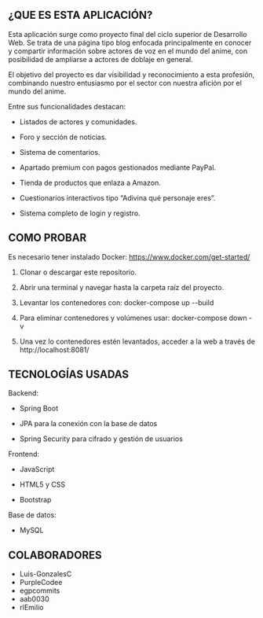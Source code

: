 

¿QUE ES ESTA APLICACIÓN?
------------------------

Esta aplicación surge como proyecto final del ciclo superior de Desarrollo Web.
Se trata de una página tipo blog enfocada principalmente en conocer y compartir información sobre actores de voz en el mundo del anime, con posibilidad de ampliarse a actores de doblaje en general.

El objetivo del proyecto es dar visibilidad y reconocimiento a esta profesión, combinando nuestro entusiasmo por el sector con nuestra afición por el mundo del anime.

Entre sus funcionalidades destacan:

- Listados de actores y comunidades.

- Foro y sección de noticias.

- Sistema de comentarios.

- Apartado premium con pagos gestionados mediante PayPal.

- Tienda de productos que enlaza a Amazon.

- Cuestionarios interactivos tipo “Adivina qué personaje eres”.

- Sistema completo de login y registro.
  

COMO PROBAR
-----------
Es necesario tener instalado Docker: https://www.docker.com/get-started/

1. Clonar o descargar este repositorio.

2. Abrir una terminal y navegar hasta la carpeta raíz del proyecto.

3. Levantar los contenedores con:
docker-compose up --build

4. Para eliminar contenedores y volúmenes usar:
docker-compose down -v

5. Una vez lo contenedores estén levantados, acceder a la web a través de http://localhost:8081/


 
TECNOLOGÍAS USADAS
------------------
Backend:

- Spring Boot

- JPA para la conexión con la base de datos

- Spring Security para cifrado y gestión de usuarios

Frontend:

- JavaScript

- HTML5 y CSS

- Bootstrap

Base de datos:

- MySQL


COLABORADORES
-------------
- Luis-GonzalesC 
- PurpleCodee
- egpcommits
- aab0030 
- rlEmilio
